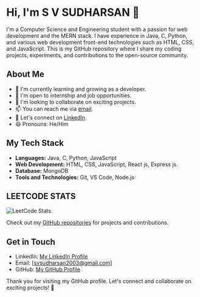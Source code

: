# Hi, I'm S V SUDHARSAN 👋

I'm a Computer Science and Engineering student with a passion for web development and the MERN stack. I have experience in Java, C, Python, and various web development front-end technologies such as HTML, CSS, and JavaScript. This is my GitHub repository where I share my coding projects, experiments, and contributions to the open-source community.

## About Me

- 🌱 I'm currently learning and growing as a developer.
- 💼 I'm open to internship and job opportunities.
- 🤝 I'm looking to collaborate on exciting projects.
- 📫 You can reach me via [email](mailto:svsudharsan2003@gmail.com).
- 💬 Let's connect on [LinkedIn](https://www.linkedin.com/in/sudharsan-s-v-93505827b/).
- 😄 Pronouns: He/Him

## My Tech Stack

- **Languages:** Java, C, Python, JavaScript
- **Web Development:** HTML, CSS, JavaScript, React js, Express js.
- **Database:** MongoDB
- **Tools and Technologies:** Git, VS Code, Node.js

## LEETCODE STATS
![LeetCode Stats](https://leetcard.jacoblin.cool/svsudharsan2003?theme=dark&font=Noto%20Sans%20Khmer)

Check out my [GitHub repositories](https://github.com/SDHRSN2003) for projects and contributions.



## Get in Touch

- LinkedIn: [My LinkedIn Profile](https://www.linkedin.com/in/sudharsan-s-v-93505827b/)
- Email: [svsudharsan2003@gmail.com]
- GitHub: [My GitHub Profile](https://github.com/SDHRSN2003)


Thank you for visiting my GitHub profile. Let's connect and collaborate on exciting projects! 🚀
